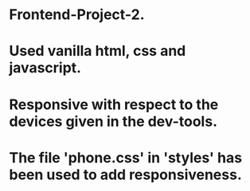 # Frontend-Project-2.
# Used vanilla html, css and javascript.
# Responsive with respect to the devices given in the dev-tools.
# The file 'phone.css' in 'styles' has been used to add responsiveness.
